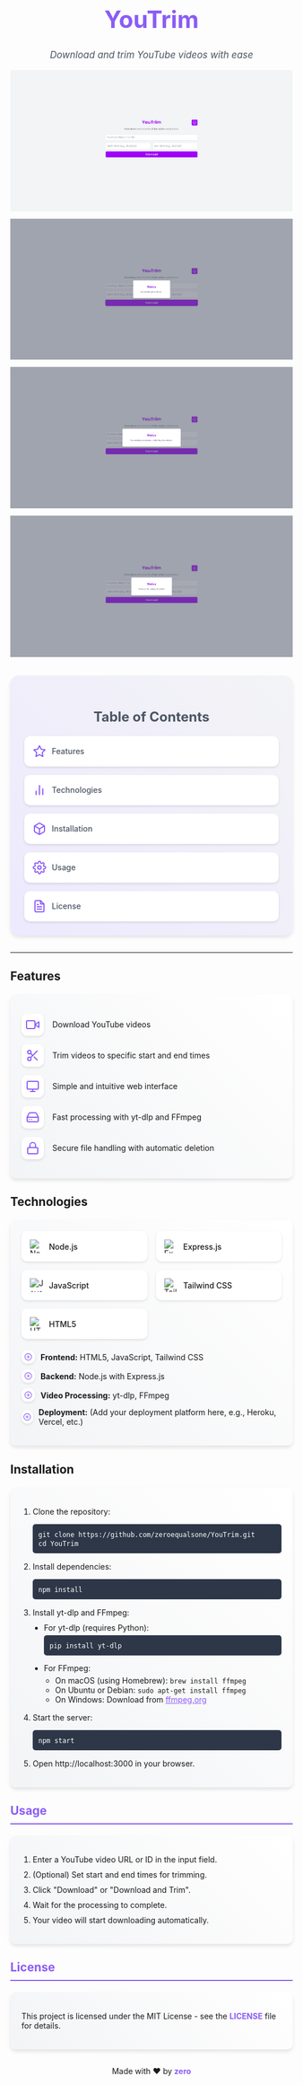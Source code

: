 <div align="center">
  <h1 style="color: #8B5CF6; font-size: 3em; margin-top: 10px;">YouTrim</h1>
  <p style="font-style: italic; color: #4B5563; font-size: 1.2em;">Download and trim YouTube videos with ease</p>
  <img src="screenshots/image1.png" alt="Image 1" style="margin-bottom: 10px;">
  <img src="screenshots/image2.png" alt="Image 2" style="margin-bottom: 10px;">
  <img src="screenshots/image3.png" alt="Image 3" style="margin-bottom: 10px;">
  <img src="screenshots/image4.png" alt="Image 4">
</div>

<div style="background: linear-gradient(45deg, #EDE9FE, #F3F4F6); border-radius: 15px; padding: 25px; margin: 30px 0; box-shadow: 0 4px 6px rgba(0, 0, 0, 0.1);">
  <h2 style="color: #4B5563; text-align: center; margin-bottom: 20px; font-size: 24px;">Table of Contents</h2>
  <div style="display: grid; grid-template-columns: repeat(auto-fit, minmax(250px, 1fr)); gap: 15px; justify-content: center;">
    <a href="#features" style="text-decoration: none; color: #4B5563; background-color: white; padding: 15px; border-radius: 10px; text-align: left; transition: all 0.3s ease; display: flex; align-items: center; box-shadow: 0 2px 4px rgba(0, 0, 0, 0.1);">
      <svg xmlns="http://www.w3.org/2000/svg" width="24" height="24" viewBox="0 0 24 24" fill="none" stroke="#8B5CF6" stroke-width="2" stroke-linecap="round" stroke-linejoin="round" style="margin-right: 10px;"><polygon points="12 2 15.09 8.26 22 9.27 17 14.14 18.18 21.02 12 17.77 5.82 21.02 7 14.14 2 9.27 8.91 8.26 12 2"></polygon></svg>
      <span style="font-weight: 500;">Features</span>
    </a>
    <a href="#technologies" style="text-decoration: none; color: #4B5563; background-color: white; padding: 15px; border-radius: 10px; text-align: left; transition: all 0.3s ease; display: flex; align-items: center; box-shadow: 0 2px 4px rgba(0, 0, 0, 0.1);">
      <svg xmlns="http://www.w3.org/2000/svg" width="24" height="24" viewBox="0 0 24 24" fill="none" stroke="#8B5CF6" stroke-width="2" stroke-linecap="round" stroke-linejoin="round" style="margin-right: 10px;"><path d="M18 20V10M12 20V4M6 20v-6"></path></svg>
      <span style="font-weight: 500;">Technologies</span>
    </a>
    <a href="#installation" style="text-decoration: none; color: #4B5563; background-color: white; padding: 15px; border-radius: 10px; text-align: left; transition: all 0.3s ease; display: flex; align-items: center; box-shadow: 0 2px 4px rgba(0, 0, 0, 0.1);">
      <svg xmlns="http://www.w3.org/2000/svg" width="24" height="24" viewBox="0 0 24 24" fill="none" stroke="#8B5CF6" stroke-width="2" stroke-linecap="round" stroke-linejoin="round" style="margin-right: 10px;"><path d="M21 16V8a2 2 0 0 0-1-1.73l-7-4a2 2 0 0 0-2 0l-7 4A2 2 0 0 0 3 8v8a2 2 0 0 0 1 1.73l7 4a2 2 0 0 0 2 0l7-4A2 2 0 0 0 21 16z"></path><polyline points="3.27 6.96 12 12.01 20.73 6.96"></polyline><line x1="12" y1="22.08" x2="12" y2="12"></line></svg>
      <span style="font-weight: 500;">Installation</span>
    </a>
    <a href="#usage" style="text-decoration: none; color: #4B5563; background-color: white; padding: 15px; border-radius: 10px; text-align: left; transition: all 0.3s ease; display: flex; align-items: center; box-shadow: 0 2px 4px rgba(0, 0, 0, 0.1);">
      <svg xmlns="http://www.w3.org/2000/svg" width="24" height="24" viewBox="0 0 24 24" fill="none" stroke="#8B5CF6" stroke-width="2" stroke-linecap="round" stroke-linejoin="round" style="margin-right: 10px;"><circle cx="12" cy="12" r="3"></circle><path d="M19.4 15a1.65 1.65 0 0 0 .33 1.82l.06.06a2 2 0 0 1 0 2.83 2 2 0 0 1-2.83 0l-.06-.06a1.65 1.65 0 0 0-1.82-.33 1.65 1.65 0 0 0-1 1.51V21a2 2 0 0 1-2 2 2 2 0 0 1-2-2v-.09A1.65 1.65 0 0 0 9 19.4a1.65 1.65 0 0 0-1.82.33l-.06.06a2 2 0 0 1-2.83 0 2 2 0 0 1 0-2.83l.06-.06a1.65 1.65 0 0 0 .33-1.82 1.65 1.65 0 0 0-1.51-1H3a2 2 0 0 1-2-2 2 2 0 0 1 2-2h.09A1.65 1.65 0 0 0 4.6 9a1.65 1.65 0 0 0-.33-1.82l-.06-.06a2 2 0 0 1 0-2.83 2 2 0 0 1 2.83 0l.06.06a1.65 1.65 0 0 0 1.82.33H9a1.65 1.65 0 0 0 1-1.51V3a2 2 0 0 1 2-2 2 2 0 0 1 2 2v.09a1.65 1.65 0 0 0 1 1.51 1.65 1.65 0 0 0 1.82-.33l.06-.06a2 2 0 0 1 2.83 0 2 2 0 0 1 0 2.83l-.06.06a1.65 1.65 0 0 0-.33 1.82V9a1.65 1.65 0 0 0 1.51 1H21a2 2 0 0 1 2 2 2 2 0 0 1-2 2h-.09a1.65 1.65 0 0 0-1.51 1z"></path></svg>
      <span style="font-weight: 500;">Usage</span>
    </a>
    <a href="#license" style="text-decoration: none; color: #4B5563; background-color: white; padding: 15px; border-radius: 10px; text-align: left; transition: all 0.3s ease; display: flex; align-items: center; box-shadow: 0 2px 4px rgba(0, 0, 0, 0.1);">
      <svg xmlns="http://www.w3.org/2000/svg" width="24" height="24" viewBox="0 0 24 24" fill="none" stroke="#8B5CF6" stroke-width="2" stroke-linecap="round" stroke-linejoin="round" style="margin-right: 10px;">
  <path d="M14 2H6a2 2 0 0 0-2 2v16a2 2 0 0 0 2 2h12a2 2 0 0 0 2-2V8z"></path>
  <polyline points="14 2 14 8 20 8"></polyline>
  <line x1="16" y1="13" x2="8" y2="13"></line>
  <line x1="16" y1="17" x2="8" y2="17"></line>
  <polyline points="10 9 9 9 8 9"></polyline>
</svg>
      <span style="font-weight: 500;">License</span>
    </a>
  </div>
</div>

---

## Features

<div style="background: linear-gradient(45deg, #F3F4F6, #FFFFFF); border-radius: 10px; padding: 20px; margin: 20px 0; box-shadow: 0 4px 6px rgba(0, 0, 0, 0.1);">
  <ul style="list-style-type: none; padding: 0;">
    <li style="margin-bottom: 15px; display: flex; align-items: center;">
      <span style="background-color: white; border-radius: 10px; width: 40px; height: 40px; display: inline-flex; justify-content: center; align-items: center; margin-right: 15px; box-shadow: 0 2px 4px rgba(0, 0, 0, 0.1);">
        <svg xmlns="http://www.w3.org/2000/svg" width="24" height="24" viewBox="0 0 24 24" fill="none" stroke="#8B5CF6" stroke-width="2" stroke-linecap="round" stroke-linejoin="round"><path d="M23 7l-7 5 7 5V7z"></path><rect x="1" y="5" width="15" height="14" rx="2" ry="2"></rect></svg>
      </span>
      <span>Download YouTube videos</span>
    </li>
    <li style="margin-bottom: 15px; display: flex; align-items: center;">
      <span style="background-color: white; border-radius: 10px; width: 40px; height: 40px; display: inline-flex; justify-content: center; align-items: center; margin-right: 15px; box-shadow: 0 2px 4px rgba(0, 0, 0, 0.1);">
        <svg xmlns="http://www.w3.org/2000/svg" width="24" height="24" viewBox="0 0 24 24" fill="none" stroke="#8B5CF6" stroke-width="2" stroke-linecap="round" stroke-linejoin="round"><circle cx="6" cy="6" r="3"></circle><circle cx="6" cy="18" r="3"></circle><line x1="20" y1="4" x2="8.12" y2="15.88"></line><line x1="14.47" y1="14.48" x2="20" y2="20"></line><line x1="8.12" y1="8.12" x2="12" y2="12"></line></svg>
      </span>
      <span>Trim videos to specific start and end times</span>
    </li>
    <li style="margin-bottom: 15px; display: flex; align-items: center;">
      <span style="background-color: white; border-radius: 10px; width: 40px; height: 40px; display: inline-flex; justify-content: center; align-items: center; margin-right: 15px; box-shadow: 0 2px 4px rgba(0, 0, 0, 0.1);">
        <svg xmlns="http://www.w3.org/2000/svg" width="24" height="24" viewBox="0 0 24 24" fill="none" stroke="#8B5CF6" stroke-width="2" stroke-linecap="round" stroke-linejoin="round"><rect x="2" y="3" width="20" height="14" rx="2" ry="2"></rect><line x1="8" y1="21" x2="16" y2="21"></line><line x1="12" y1="17" x2="12" y2="21"></line></svg>
      </span>
      <span>Simple and intuitive web interface</span>
    </li>
    <li style="margin-bottom: 15px; display: flex; align-items: center;">
      <span style="background-color: white; border-radius: 10px; width: 40px; height: 40px; display: inline-flex; justify-content: center; align-items: center; margin-right: 15px; box-shadow: 0 2px 4px rgba(0, 0, 0, 0.1);">
        <svg xmlns="http://www.w3.org/2000/svg" width="24" height="24" viewBox="0 0 24 24" fill="none" stroke="#8B5CF6" stroke-width="2" stroke-linecap="round" stroke-linejoin="round"><line x1="22" y1="12" x2="2" y2="12"></line><path d="M5.45 5.11L2 12v6a2 2 0 0 0 2 2h16a2 2 0 0 0 2-2v-6l-3.45-6.89A2 2 0 0 0 16.76 4H7.24a2 2 0 0 0-1.79 1.11z"></path><line x1="6" y1="16" x2="6.01" y2="16"></line><line x1="10" y1="16" x2="10.01" y2="16"></line></svg>
      </span>
      <span>Fast processing with yt-dlp and FFmpeg</span>
    </li>
    <li style="display: flex; align-items: center;">
      <span style="background-color: white; border-radius: 10px; width: 40px; height: 40px; display: inline-flex; justify-content: center; align-items: center; margin-right: 15px; box-shadow: 0 2px 4px rgba(0, 0, 0, 0.1);">
        <svg xmlns="http://www.w3.org/2000/svg" width="24" height="24" viewBox="0 0 24 24" fill="none" stroke="#8B5CF6" stroke-width="2" stroke-linecap="round" stroke-linejoin="round"><rect x="3" y="11" width="18" height="11" rx="2" ry="2"></rect><path d="M7 11V7a5 5 0 0 1 10 0v4"></path></svg>
      </span>
      <span>Secure file handling with automatic deletion</span>
    </li>
  </ul>
</div>

## Technologies

<div style="background: linear-gradient(45deg, #F3F4F6, #FFFFFF); border-radius: 10px; padding: 20px; margin: 20px 0; box-shadow: 0 4px 6px rgba(0, 0, 0, 0.1);">
  <div style="display: grid; grid-template-columns: repeat(auto-fit, minmax(200px, 1fr)); gap: 15px; margin-bottom: 20px;">
    <div style="background-color: white; border-radius: 10px; padding: 15px; display: flex; align-items: center; box-shadow: 0 2px 4px rgba(0, 0, 0, 0.1);">
      <img src="https://nodejs.org/static/logos/jsIconGreen.svg" alt="Node.js" width="24" height="24" style="margin-right: 10px;">
      <span style="font-weight: 500;">Node.js</span>
    </div>
    <div style="background-color: white; border-radius: 10px; padding: 15px; display: flex; align-items: center; box-shadow: 0 2px 4px rgba(0, 0, 0, 0.1);">
      <img src="https://expressjs.com/images/favicon.png" alt="Express.js" width="24" height="24" style="margin-right: 10px;">
      <span style="font-weight: 500;">Express.js</span>
    </div>
    <div style="background-color: white; border-radius: 10px; padding: 15px; display: flex; align-items: center; box-shadow: 0 2px 4px rgba(0, 0, 0, 0.1);">
      <img src="https://upload.wikimedia.org/wikipedia/commons/6/6a/JavaScript-logo.png" alt="JavaScript" width="24" height="24" style="margin-right: 10px;">
      <span style="font-weight: 500;">JavaScript</span>
    </div>
    <div style="background-color: white; border-radius: 10px; padding: 15px; display: flex; align-items: center; box-shadow: 0 2px 4px rgba(0, 0, 0, 0.1);">
      <img src="https://tailwindcss.com/favicons/favicon-32x32.png" alt="Tailwind CSS" width="24" height="24" style="margin-right: 10px;">
      <span style="font-weight: 500;">Tailwind CSS</span>
    </div>
    <div style="background-color: white; border-radius: 10px; padding: 15px; display: flex; align-items: center; box-shadow: 0 2px 4px rgba(0, 0, 0, 0.1);">
      <img src="https://upload.wikimedia.org/wikipedia/commons/6/61/HTML5_logo_and_wordmark.svg" alt="HTML5" width="24" height="24" style="margin-right: 10px;">
      <span style="font-weight: 500;">HTML5</span>
    </div>
  </div>
  <ul style="list-style-type: none; padding: 0;">
    <li style="margin-bottom: 10px; display: flex; align-items: center;">
      <span style="background-color: white; border-radius: 10px; width: 24px; height: 24px; display: inline-flex; justify-content: center; align-items: center; margin-right: 10px; box-shadow: 0 2px 4px rgba(0, 0, 0, 0.1);">
        <svg xmlns="http://www.w3.org/2000/svg" width="14" height="14" viewBox="0 0 24 24" fill="none" stroke="#8B5CF6" stroke-width="2" stroke-linecap="round" stroke-linejoin="round"><circle cx="12" cy="12" r="10"></circle><line x1="12" y1="8" x2="12" y2="16"></line><line x1="8" y1="12" x2="16" y2="12"></line></svg>
      </span>
      <span><strong>Frontend:</strong> HTML5, JavaScript, Tailwind CSS</span>
    </li>
    <li style="margin-bottom: 10px; display: flex; align-items: center;">
      <span style="background-color: white; border-radius: 10px; width: 24px; height: 24px; display: inline-flex; justify-content: center; align-items: center; margin-right: 10px; box-shadow: 0 2px 4px rgba(0, 0, 0, 0.1);">
        <svg xmlns="http://www.w3.org/2000/svg" width="14" height="14" viewBox="0 0 24 24" fill="none" stroke="#8B5CF6" stroke-width="2" stroke-linecap="round" stroke-linejoin="round"><circle cx="12" cy="12" r="10"></circle><line x1="12" y1="8" x2="12" y2="16"></line><line x1="8" y1="12" x2="16" y2="12"></line></svg>
      </span>
      <span><strong>Backend:</strong> Node.js with Express.js</span>
    </li>
    <li style="margin-bottom: 10px; display: flex; align-items: center;">
      <span style="background-color: white; border-radius: 10px; width: 24px; height: 24px; display: inline-flex; justify-content: center; align-items: center; margin-right: 10px; box-shadow: 0 2px 4px rgba(0, 0, 0, 0.1);">
        <svg xmlns="http://www.w3.org/2000/svg" width="14" height="14" viewBox="0 0 24 24" fill="none" stroke="#8B5CF6" stroke-width="2" stroke-linecap="round" stroke-linejoin="round"><circle cx="12" cy="12" r="10"></circle><line x1="12" y1="8" x2="12" y2="16"></line><line x1="8" y1="12" x2="16" y2="12"></line></svg>
      </span>
      <span><strong>Video Processing:</strong> yt-dlp, FFmpeg</span>
    </li>
    <li style="display: flex; align-items: center;">
      <span style="background-color: white; border-radius: 10px; width: 24px; height: 24px; display: inline-flex; justify-content: center; align-items: center; margin-right: 10px; box-shadow: 0 2px 4px rgba(0, 0, 0, 0.1);">
        <svg xmlns="http://www.w3.org/2000/svg" width="14" height="14" viewBox="0 0 24 24" fill="none" stroke="#8B5CF6" stroke-width="2" stroke-linecap="round" stroke-linejoin="round"><circle cx="12" cy="12" r="10"></circle><line x1="12" y1="8" x2="12" y2="16"></line><line x1="8" y1="12" x2="16" y2="12"></line></svg>
      </span>
      <span><strong>Deployment:</strong> (Add your deployment platform here, e.g., Heroku, Vercel, etc.)</span>
    </li>
  </ul>
</div>

## Installation

<div style="background: linear-gradient(45deg, #F3F4F6, #FFFFFF); border-radius: 10px; padding: 20px; margin: 20px 0; box-shadow: 0 4px 6px rgba(0, 0, 0, 0.1);">
  <ol style="padding-left: 20px;">
    <li style="margin-bottom: 15px;">Clone the repository:
      <pre style="background-color: #2D3748; color: #FFFFFF; padding: 10px; border-radius: 5px; overflow-x: auto;"><code>git clone https://github.com/zeroequalsone/YouTrim.git
cd YouTrim</code></pre>
    </li>
    <li style="margin-bottom: 15px;">Install dependencies:
      <pre style="background-color: #2D3748; color: #FFFFFF; padding: 10px; border-radius: 5px; overflow-x: auto;"><code>npm install</code></pre>
    </li>
        <li style="margin-bottom: 15px;">Install yt-dlp and FFmpeg:
      <ul style="list-style-type: disc; padding-left: 20px; margin-top: 10px;">
        <li>For yt-dlp (requires Python):
          <pre style="background-color: #2D3748; color: #FFFFFF; padding: 10px; border-radius: 5px; overflow-x: auto; margin-top: 5px;"><code>pip install yt-dlp</code></pre>
        </li>
        <li>For FFmpeg:
          <ul style="list-style-type: circle; padding-left: 20px; margin-top: 5px;">
            <li>On macOS (using Homebrew): <code>brew install ffmpeg</code></li>
            <li>On Ubuntu or Debian: <code>sudo apt-get install ffmpeg</code></li>
            <li>On Windows: Download from <a href="https://ffmpeg.org/download.html" style="color: #8B5CF6;">ffmpeg.org</a></li>
          </ul>
        </li>
      </ul>
    </li>
    <li style="margin-bottom: 15px;">Start the server:
      <pre style="background-color: #2D3748; color: #FFFFFF; padding: 10px; border-radius: 5px; overflow-x: auto;"><code>npm start</code></pre>
</li>
<li>Open http://localhost:3000 in your browser.</li>
</ol>
</div>
<h2 id="usage" style="color: #8B5CF6; border-bottom: 2px solid #8B5CF6; padding-bottom: 10px;">Usage</h2>
<div style="background: linear-gradient(45deg, #F3F4F6, #FFFFFF); border-radius: 10px; padding: 20px; margin: 20px 0; box-shadow: 0 4px 6px rgba(0, 0, 0, 0.1);">
<ol style="padding-left: 20px;">
<li style="margin-bottom: 10px;">Enter a YouTube video URL or ID in the input field.</li>
<li style="margin-bottom: 10px;">(Optional) Set start and end times for trimming.</li>
<li style="margin-bottom: 10px;">Click "Download" or "Download and Trim".</li>
<li style="margin-bottom: 10px;">Wait for the processing to complete.</li>
<li>Your video will start downloading automatically.</li>
</ol>
</div>
<h2 id="license" style="color: #8B5CF6; border-bottom: 2px solid #8B5CF6; padding-bottom: 10px;">License</h2>
<div style="background: linear-gradient(45deg, #F3F4F6, #FFFFFF); border-radius: 10px; padding: 20px; margin: 20px 0; box-shadow: 0 4px 6px rgba(0, 0, 0, 0.1);">
<p>This project is licensed under the MIT License - see the <a href="LICENSE" style="color: #8B5CF6; text-decoration: none; font-weight: bold;">LICENSE</a> file for details.</p>
</div>
<div align="center" style="margin-top: 30px;">
<p>Made with ❤️ by <a href="https://github.com/zeroequalsone" style="color: #8B5CF6; text-decoration: none; font-weight: bold;">zero</a></p>
</div>
